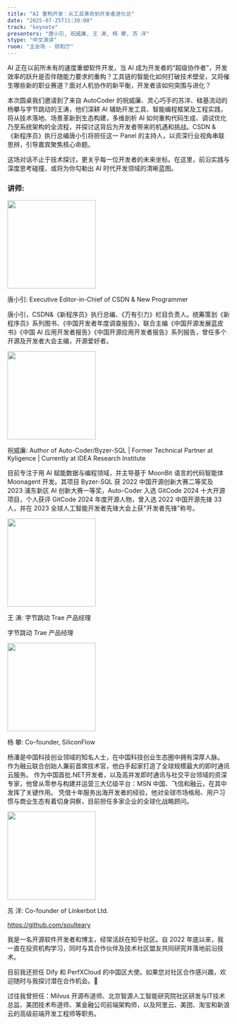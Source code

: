 ```yaml
---
title: "AI 重构开发：从工具革命到开发者进化论"
date: "2025-07-25T11:30:00"
track: "keynote"
presenters: "唐小引, 祝威廉, 王 涛, 杨 攀, 苏 洋"
stype: "中文演讲"
room: "主会场 - 颐和厅"
---
```


AI 正在以前所未有的速度重塑软件开发，当 AI 成为开发者的“超级协作者”，开发效率的跃升是否伴随能力要求的重构？工具链的智能化如何打破技术壁垒，又将催生哪些新的职业赛道？面对人机协作的新平衡，开发者该如何突围与进化？

本次圆桌我们邀请到了来自 AutoCoder 的祝威廉、灵心巧手的苏洋、硅基流动的杨攀与字节跳动的王涛，他们深耕 AI 辅助开发工具、智能编程框架及工程实践，将从技术落地、场景革新到生态构建，多维剖析 AI 如何重构代码生成、调试优化乃至系统架构的全流程，并探讨这背后为开发者带来的机遇和挑战。CSDN & 《新程序员》执行总编唐小引将担任这一 Panel 的主持人，以资深行业视角串联思辨，引导嘉宾聚焦核心命题。

这场对话不止于技术探讨，更关乎每一位开发者的未来坐标。在这里，前沿实践与深度思考碰撞，或将为你勾勒出 AI 时代开发领域的清晰蓝图。

### 讲师:


<img src="https://sessionize.com/image/ec22-400o400o1-4X4zkaY9Zp188WsQCnJSix.jpg" width="200" /><br/>

唐小引: Executive Editor-in-Chief of CSDN & New Programmer

唐小引，CSDN&《新程序员》执行总编、《万有引力》栏目负责人。统筹策划《新程序员》系列图书、《中国开发者年度调查报告》，联合主编《中国开源发展蓝皮书》《中国 AI 应用开发者报告》《中国开源应用开发者报告》系列报告，曾任多个开源及开发者大会主编，开源爱好者。

<img src="https://sessionize.com/image/91a4-400o400o1-NgupTREVrLtquVM3vKGEWv.jpg" width="200" /><br/>

祝威廉: Author of Auto-Coder/Byzer-SQL | Former Technical Partner at Kyligence | Currently at IDEA Research Institute

目前专注于用 AI 赋能数据与编程领域，并主导基于 MoonBit 语言的代码智能体 Moonagent 开发。其项目 Byzer-SQL 获 2022 中国开源创新大赛二等奖及 2023 浦东新区 AI 创新大赛一等奖，Auto-Coder 入选 GitCode 2024 十大开源项目，个人获评 GitCode 2024 年度开源人物，曾入选 2022 中国开源先锋 33 人，并在 2023 全球人工智能开发者先锋大会上获"开发者先锋"称号。


<img src="https://sessionize.com/image/69dd-400o400o1-9A3ZYRiAkaevZq5erEo7Z4.png" width="200" /><br/>

王 涛: 字节跳动 Trae 产品经理

字节跳动 Trae 产品经理


<img src="https://sessionize.com/image/6ff3-400o400o1-XGxtrdY6S65QrCgZ7yiS45.jpg" width="200" /><br/>

杨 攀: Co-founder, SiliconFlow

杨潘是中国科技创业领域的知名人士，在中国科技创业生态圈中拥有深厚人脉。
作为融云联合创始人兼前首席技术官，他白手起家打造了全球规模最大的即时通讯云服务。
作为中国首批.NET开发者，以及高并发即时通讯与社交平台领域的资深专家，他曾从零参与构建并运营三大亿级平台：MSN 中国、飞信和融云，在其中发挥了关键作用。
凭借十年服务出海开发者的经验，他对全球市场格局、用户习惯与商业生态有着切身洞察，目前担任多家企业的全球化战略顾问。


<img src="https://sessionize.com/image/b076-400o400o1-VJsQAaUky5ftJDfN6GMHZK.jpg" width="200" /><br/>

苏 洋: Co-founder of Linkerbot Ltd.

https://github.com/soulteary

我是一名开源软件开发者和博主，经常活跃在知乎社区。自 2022 年底以来，我一直在投资机构学习，同时与其合作伙伴及技术社区盟友共同研究并落地前沿技术。

目前我还担任 Dify 和 PerfXCloud 的中国区大使。如果您对社区合作感兴趣，欢迎随时与我探讨潜在合作机会。👋

过往我曾担任：Milvus 开源布道师、北京智源人工智能研究院社区研发与IT技术总监、美团技术布道师、某金融公司前端架构师，以及阿里云、美团、淘宝和新浪云的高级前端开发工程师等职务。